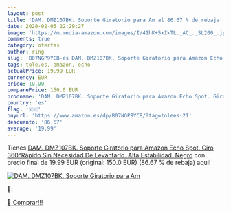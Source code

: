 ```yaml
---
layout: post
title: 'DAM. DMZ107BK. Soporte Giratorio para Am al 86.67 % de rebaja'
date: 2020-02-05 22:29:27
image: 'https://m.media-amazon.com/images/I/41hK+5xIkTL._AC_._SL200_.jpg'
comments: true
category: ofertas
author: ring
slug: 'B07NGP9YCB-es DAM. DMZ107BK. Soporte Giratorio para Amazon Echo Spot....'
tags: tole.es, amazon, echo
actualPrice: 19.99 EUR
currency: EUR
price: 19.99
comparePrice: 150.0 EUR
prodname: 'DAM. DMZ107BK. Soporte Giratorio para Amazon Echo Spot. Giro 360°Rápido  Sin Necesidad De Levantarlo. Alta Estabilidad. Negro'
country: 'es'
flag: '🇪🇸'
buyurl: 'https://www.amazon.es/dp/B07NGP9YCB/?tag=tolees-21'
descuento: '86.67'
average: '19.99'
---
```


Tienes [DAM. DMZ107BK. Soporte Giratorio para Amazon Echo Spot. Giro 360°Rápido  Sin Necesidad De Levantarlo. Alta Estabilidad. Negro](https://www.amazon.es/dp/B07NGP9YCB/?tag=tolees-21) con precio final de  19.99 EUR (original: 150.0 EUR) (86.67 %  de rebaja) aqui!

[![DAM. DMZ107BK. Soporte Giratorio para Am](https://m.media-amazon.com/images/I/41hK+5xIkTL._AC_._SL200_.jpg)](https://www.amazon.es/dp/B07NGP9YCB/?tag=tolees-21)

🔎:


[🛒 Comprar!!!](https://www.amazon.es/dp/B07NGP9YCB/?tag=tolees-21)

